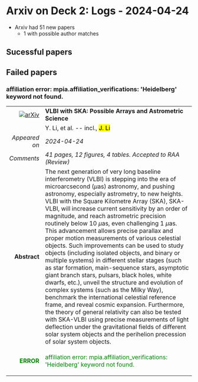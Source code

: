 # Arxiv on Deck 2: Logs - 2024-04-24

* Arxiv had 51 new papers
    * 1 with possible author matches

## Sucessful papers

## Failed papers

### affiliation error: mpia.affiliation_verifications: 'Heidelberg' keyword not found. 


|||
|---:|:---|
| [![arXiv](https://img.shields.io/badge/arXiv-arXiv:2404.14663-b31b1b.svg)](https://arxiv.org/abs/arXiv:2404.14663) | **VLBI with SKA: Possible Arrays and Astrometric Science**  |
|| Y. Li, et al. -- incl., <mark>J. Li</mark> |
|*Appeared on*| *2024-04-24*|
|*Comments*| *41 pages, 12 figures, 4 tables. Accepted to RAA (Review)*|
|**Abstract**| The next generation of very long baseline interferometry (VLBI) is stepping into the era of microarcsecond ($\mu$as) astronomy, and pushing astronomy, especially astrometry, to new heights. VLBI with the Square Kilometre Array (SKA), SKA-VLBI, will increase current sensitivity by an order of magnitude, and reach astrometric precision routinely below 10 $\mu$as, even challenging 1 $\mu$as. This advancement allows precise parallax and proper motion measurements of various celestial objects. Such improvements can be used to study objects (including isolated objects, and binary or multiple systems) in different stellar stages (such as star formation, main-sequence stars, asymptotic giant branch stars, pulsars, black holes, white dwarfs, etc.), unveil the structure and evolution of complex systems (such as the Milky Way), benchmark the international celestial reference frame, and reveal cosmic expansion. Furthermore, the theory of general relativity can also be tested with SKA-VLBI using precise measurements of light deflection under the gravitational fields of different solar system objects and the perihelion precession of solar system objects. |
|<p style="color:green"> **ERROR** </p>| <p style="color:green">affiliation error: mpia.affiliation_verifications: 'Heidelberg' keyword not found.</p> |

